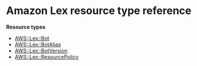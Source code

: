 # Amazon Lex resource type reference<a name="AWS_Lex"></a>

**Resource types**
+ [AWS::Lex::Bot](aws-resource-lex-bot.md)
+ [AWS::Lex::BotAlias](aws-resource-lex-botalias.md)
+ [AWS::Lex::BotVersion](aws-resource-lex-botversion.md)
+ [AWS::Lex::ResourcePolicy](aws-resource-lex-resourcepolicy.md)